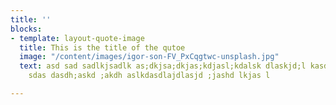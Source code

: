 ```yaml
---
title: ''
blocks:
- template: layout-quote-image
  title: This is the title of the qutoe
  image: "/content/images/igor-son-FV_PxCqgtwc-unsplash.jpg"
  text: asd sad sadlkjsadlk as;dkjsa;dkjas;kdjasl;kdalsk dlaskjd;l kasdl;kna sdna
    sdas dasdh;askd ;akdh aslkdasdlajdlasjd ;jashd lkjas l

---
```

